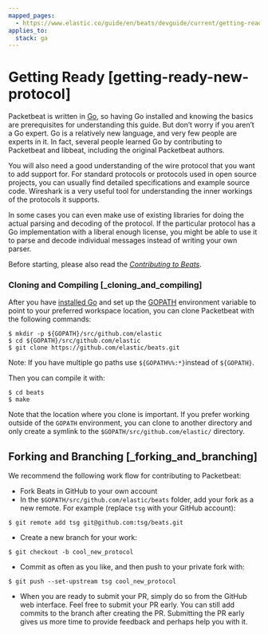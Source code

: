 ```yaml
---
mapped_pages:
  - https://www.elastic.co/guide/en/beats/devguide/current/getting-ready-new-protocol.html
applies_to:
  stack: ga
---
```


# Getting Ready [getting-ready-new-protocol]

Packetbeat is written in [Go](http://golang.org/), so having Go installed and knowing the basics are prerequisites for understanding this guide. But don’t worry if you aren’t a Go expert. Go is a relatively new language, and very few people are experts in it. In fact, several people learned Go by contributing to Packetbeat and libbeat, including the original Packetbeat authors.

You will also need a good understanding of the wire protocol that you want to add support for. For standard protocols or protocols used in open source projects, you can usually find detailed specifications and example source code. Wireshark is a very useful tool for understanding the inner workings of the protocols it supports.

In some cases you can even make use of existing libraries for doing the actual parsing and decoding of the protocol. If the particular protocol has a Go implementation with a liberal enough license, you might be able to use it to parse and decode individual messages instead of writing your own parser.

Before starting, please also read the [*Contributing to Beats*](./index.md).


### Cloning and Compiling [_cloning_and_compiling]

After you have [installed Go](https://golang.org/doc/install) and set up the [GOPATH](https://golang.org/doc/code.md#GOPATH) environment variable to point to your preferred workspace location, you can clone Packetbeat with the following commands:

```shell
$ mkdir -p ${GOPATH}/src/github.com/elastic
$ cd ${GOPATH}/src/github.com/elastic
$ git clone https://github.com/elastic/beats.git
```

Note: If you have multiple go paths use `${GOPATH%%:*}`instead of `${GOPATH}`.

Then you can compile it with:

```shell
$ cd beats
$ make
```

Note that the location where you clone is important. If you prefer working outside of the `GOPATH` environment, you can clone to another directory and only create a symlink to the `$GOPATH/src/github.com/elastic/` directory.


## Forking and Branching [_forking_and_branching]

We recommend the following work flow for contributing to Packetbeat:

* Fork Beats in GitHub to your own account
* In the `$GOPATH/src/github.com/elastic/beats` folder, add your fork as a new remote. For example (replace `tsg` with your GitHub account):

```shell
$ git remote add tsg git@github.com:tsg/beats.git
```

* Create a new branch for your work:

```shell
$ git checkout -b cool_new_protocol
```

* Commit as often as you like, and then push to your private fork with:

```shell
$ git push --set-upstream tsg cool_new_protocol
```

* When you are ready to submit your PR, simply do so from the GitHub web interface. Feel free to submit your PR early. You can still add commits to the branch after creating the PR. Submitting the PR early gives us more time to provide feedback and perhaps help you with it.


